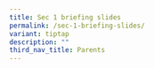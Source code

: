 ```yaml
---
title: Sec 1 briefing slides
permalink: /sec-1-briefing-slides/
variant: tiptap
description: ""
third_nav_title: Parents
---
```

